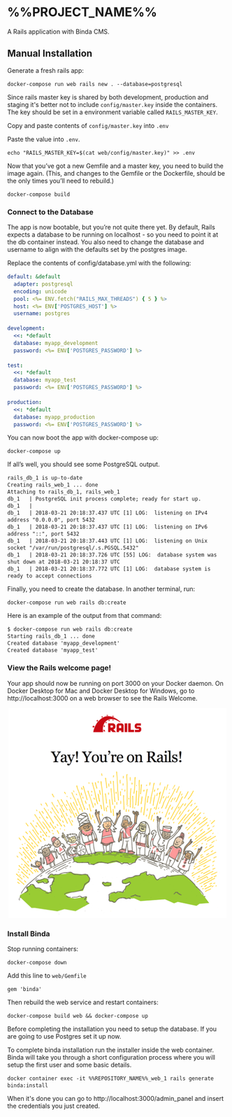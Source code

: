 # %%PROJECT_NAME%%

A Rails application with Binda CMS.

## Manual Installation

Generate a fresh rails app:
```
docker-compose run web rails new . --database=postgresql
```

Since rails master key is shared by both development, production and staging it's better not to include `config/master.key` inside the containers. The key should be set in a environment variable called `RAILS_MASTER_KEY`.

Copy and paste contents of `config/master.key` into `.env`

Paste the value into `.env`.
```
echo "RAILS_MASTER_KEY=$(cat web/config/master.key)" >> .env
```

Now that you’ve got a new Gemfile and a master key, you need to build the image again. (This, and changes to the Gemfile or the Dockerfile, should be the only times you’ll need to rebuild.)

```
docker-compose build
```

### Connect to the Database

The app is now bootable, but you’re not quite there yet. By default, Rails expects a database to be running on localhost - so you need to point it at the db container instead. You also need to change the database and username to align with the defaults set by the postgres image.

Replace the contents of config/database.yml with the following:

```yml
default: &default
  adapter: postgresql
  encoding: unicode
  pool: <%= ENV.fetch("RAILS_MAX_THREADS") { 5 } %>
  host: <%= ENV['POSTGRES_HOST'] %>
  username: postgres

development:
  <<: *default
  database: myapp_development
  password: <%= ENV['POSTGRES_PASSWORD'] %>

test:
  <<: *default
  database: myapp_test
  password: <%= ENV['POSTGRES_PASSWORD'] %>

production:
  <<: *default
  database: myapp_production
  password: <%= ENV['POSTGRES_PASSWORD'] %>
```

You can now boot the app with docker-compose up:

```
docker-compose up
```

If all’s well, you should see some PostgreSQL output.
```
rails_db_1 is up-to-date
Creating rails_web_1 ... done
Attaching to rails_db_1, rails_web_1
db_1   | PostgreSQL init process complete; ready for start up.
db_1   |
db_1   | 2018-03-21 20:18:37.437 UTC [1] LOG:  listening on IPv4 address "0.0.0.0", port 5432
db_1   | 2018-03-21 20:18:37.437 UTC [1] LOG:  listening on IPv6 address "::", port 5432
db_1   | 2018-03-21 20:18:37.443 UTC [1] LOG:  listening on Unix socket "/var/run/postgresql/.s.PGSQL.5432"
db_1   | 2018-03-21 20:18:37.726 UTC [55] LOG:  database system was shut down at 2018-03-21 20:18:37 UTC
db_1   | 2018-03-21 20:18:37.772 UTC [1] LOG:  database system is ready to accept connections
```

Finally, you need to create the database. In another terminal, run:

```
docker-compose run web rails db:create
```

Here is an example of the output from that command:

```
$ docker-compose run web rails db:create
Starting rails_db_1 ... done
Created database 'myapp_development'
Created database 'myapp_test'
```

### View the Rails welcome page!
Your app should now be running on port 3000 on your Docker daemon.
On Docker Desktop for Mac and Docker Desktop for Windows, go to http://localhost:3000 on a web browser to see the Rails Welcome.  

<p align="center">
  <img alt="Yay! your're on Rails!" src="./doc/rails_welcome.png" width="500px">
</p>

### Install Binda

Stop running containers:
```
docker-compose down
```

Add this line to `web/Gemfile`

```
gem 'binda'
```

Then rebuild the web service and restart containers:
```
docker-compose build web && docker-compose up
```

Before completing the installation you need to setup the database. If you are going to use Postgres set it up now.

To complete binda installation run the installer inside the web container. Binda will take you through a short configuration process where you will setup the first user and some basic details.
```
docker container exec -it %%REPOSITORY_NAME%%_web_1 rails generate binda:install
```

When it's done you can go to http://localhost:3000/admin_panel and insert the credentials you just created.